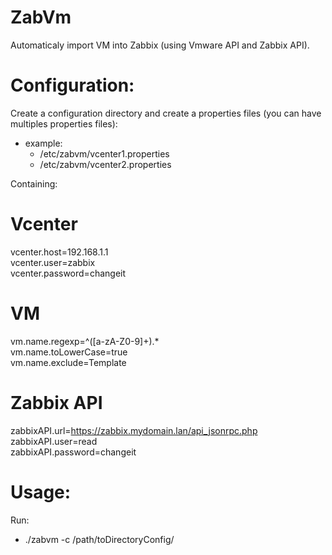 ZabVm
=======
Automaticaly import VM into Zabbix (using Vmware API and Zabbix API).

Configuration:
============
Create a configuration directory and create a properties files (you can have multiples properties files):
- example:      
  - /etc/zabvm/vcenter1.properties
  - /etc/zabvm/vcenter2.properties

Containing:

  # Vcenter  
  vcenter.host=192.168.1.1  
  vcenter.user=zabbix  
  vcenter.password=changeit 
  
  # VM  
  vm.name.regexp=^([a-zA-Z0-9]+).*  
  vm.name.toLowerCase=true  
  vm.name.exclude=Template
  
  # Zabbix API  
  zabbixAPI.url=https://zabbix.mydomain.lan/api_jsonrpc.php  
  zabbixAPI.user=read  
  zabbixAPI.password=changeit


Usage:
=====

Run:
- ./zabvm -c /path/toDirectoryConfig/

